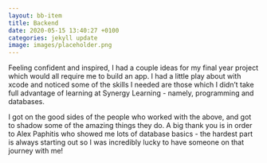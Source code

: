 ```yaml
---
layout: bb-item
title: Backend
date: 2020-05-15 13:40:27 +0100
categories: jekyll update
image: images/placeholder.png
---
```

Feeling confident and inspired, I had a couple ideas for my final year project which would all require me to build an app. I had a little play about with xcode and noticed some of the skills I needed are those which I didn’t take full advantage of learning at Synergy Learning - namely, programming and databases.
 
I got on the good sides of the people who worked with the above, and got to shadow some of the amazing things they do. A big thank you is in order to Alex Paphitis who showed me lots of database basics - the hardest part is always starting out so I was incredibly lucky to have someone on that journey with me!
